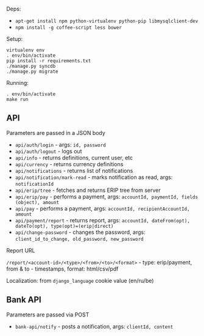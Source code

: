 Deps:

  * ``apt-get install npm python-virtualenv python-pip libmysqlclient-dev``
  * ``npm install -g coffee-script less bower``

Setup:

    virtualenv env
    . env/bin/activate
    pip install -r requirements.txt
    ./manage.py syncdb
    ./manage.py migrate

Running:

    . env/bin/activate
    make run

API
---

Parameters are passed in a JSON body

  * ``api/auth/login`` - args: ``id, password``
  * ``api/auth/logout`` - logs out
  * ``api/info`` - returns definitions, current user, etc
  * ``api/currency`` - returns currency definitions
  * ``api/notifications`` - returns list of notifications
  * ``api/notification/mark-read`` - marks notification as read, args: ``notificationId``
  * ``api/erip/tree`` - fetches and returns ERIP tree from server
  * ``api/erip/pay`` - performs a payment, args: ``accountId, paymentId, fields (object), amount``
  * ``api/pay`` - performs a payment, args: ``accountId, recipientAccountId, amount``
  * ``api/payment/report`` - returns report, args: ``accountId, dateFrom(opt), dateTo(opt), type(opt)=(erip|direct)``
  *  ``api/change-password`` - changes the password, args: ``client_id_to_change, old_password, new_password``

Report URL

``/report/<account-id>/<type>/<from>/<to>/<format>`` - type: erip/payment, from & to - timestamps, format: html/csv/pdf

Localization: from ``django_language`` cookie value (en/ru/be)

Bank API
--------

Parameters are passed via POST

 * ``bank-api/notify`` - posts a notification, args: ``clientId, content``
